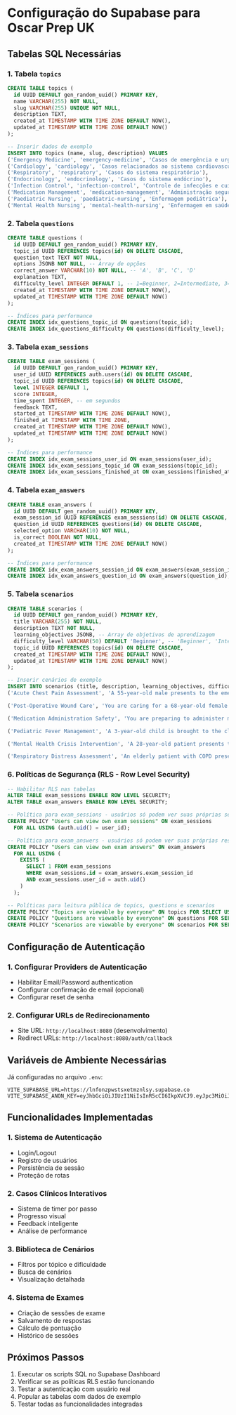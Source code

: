 # Configuração do Supabase para Oscar Prep UK

## Tabelas SQL Necessárias

### 1. Tabela `topics`
```sql
CREATE TABLE topics (
  id UUID DEFAULT gen_random_uuid() PRIMARY KEY,
  name VARCHAR(255) NOT NULL,
  slug VARCHAR(255) UNIQUE NOT NULL,
  description TEXT,
  created_at TIMESTAMP WITH TIME ZONE DEFAULT NOW(),
  updated_at TIMESTAMP WITH TIME ZONE DEFAULT NOW()
);

-- Inserir dados de exemplo
INSERT INTO topics (name, slug, description) VALUES
('Emergency Medicine', 'emergency-medicine', 'Casos de emergência e urgência médica'),
('Cardiology', 'cardiology', 'Casos relacionados ao sistema cardiovascular'),
('Respiratory', 'respiratory', 'Casos do sistema respiratório'),
('Endocrinology', 'endocrinology', 'Casos do sistema endócrino'),
('Infection Control', 'infection-control', 'Controle de infecções e cuidados pós-operatórios'),
('Medication Management', 'medication-management', 'Administração segura de medicamentos'),
('Paediatric Nursing', 'paediatric-nursing', 'Enfermagem pediátrica'),
('Mental Health Nursing', 'mental-health-nursing', 'Enfermagem em saúde mental');
```

### 2. Tabela `questions`
```sql
CREATE TABLE questions (
  id UUID DEFAULT gen_random_uuid() PRIMARY KEY,
  topic_id UUID REFERENCES topics(id) ON DELETE CASCADE,
  question_text TEXT NOT NULL,
  options JSONB NOT NULL, -- Array de opções
  correct_answer VARCHAR(10) NOT NULL, -- 'A', 'B', 'C', 'D'
  explanation TEXT,
  difficulty_level INTEGER DEFAULT 1, -- 1=Beginner, 2=Intermediate, 3=Advanced
  created_at TIMESTAMP WITH TIME ZONE DEFAULT NOW(),
  updated_at TIMESTAMP WITH TIME ZONE DEFAULT NOW()
);

-- Índices para performance
CREATE INDEX idx_questions_topic_id ON questions(topic_id);
CREATE INDEX idx_questions_difficulty ON questions(difficulty_level);
```

### 3. Tabela `exam_sessions`
```sql
CREATE TABLE exam_sessions (
  id UUID DEFAULT gen_random_uuid() PRIMARY KEY,
  user_id UUID REFERENCES auth.users(id) ON DELETE CASCADE,
  topic_id UUID REFERENCES topics(id) ON DELETE CASCADE,
  level INTEGER DEFAULT 1,
  score INTEGER,
  time_spent INTEGER, -- em segundos
  feedback TEXT,
  started_at TIMESTAMP WITH TIME ZONE DEFAULT NOW(),
  finished_at TIMESTAMP WITH TIME ZONE,
  created_at TIMESTAMP WITH TIME ZONE DEFAULT NOW(),
  updated_at TIMESTAMP WITH TIME ZONE DEFAULT NOW()
);

-- Índices para performance
CREATE INDEX idx_exam_sessions_user_id ON exam_sessions(user_id);
CREATE INDEX idx_exam_sessions_topic_id ON exam_sessions(topic_id);
CREATE INDEX idx_exam_sessions_finished_at ON exam_sessions(finished_at);
```

### 4. Tabela `exam_answers`
```sql
CREATE TABLE exam_answers (
  id UUID DEFAULT gen_random_uuid() PRIMARY KEY,
  exam_session_id UUID REFERENCES exam_sessions(id) ON DELETE CASCADE,
  question_id UUID REFERENCES questions(id) ON DELETE CASCADE,
  selected_option VARCHAR(10) NOT NULL,
  is_correct BOOLEAN NOT NULL,
  created_at TIMESTAMP WITH TIME ZONE DEFAULT NOW()
);

-- Índices para performance
CREATE INDEX idx_exam_answers_session_id ON exam_answers(exam_session_id);
CREATE INDEX idx_exam_answers_question_id ON exam_answers(question_id);
```

### 5. Tabela `scenarios`
```sql
CREATE TABLE scenarios (
  id UUID DEFAULT gen_random_uuid() PRIMARY KEY,
  title VARCHAR(255) NOT NULL,
  description TEXT NOT NULL,
  learning_objectives JSONB, -- Array de objetivos de aprendizagem
  difficulty_level VARCHAR(50) DEFAULT 'Beginner', -- 'Beginner', 'Intermediate', 'Advanced'
  topic_id UUID REFERENCES topics(id) ON DELETE CASCADE,
  created_at TIMESTAMP WITH TIME ZONE DEFAULT NOW(),
  updated_at TIMESTAMP WITH TIME ZONE DEFAULT NOW()
);

-- Inserir cenários de exemplo
INSERT INTO scenarios (title, description, learning_objectives, difficulty_level, topic_id) VALUES
('Acute Chest Pain Assessment', 'A 55-year-old male presents to the emergency department with sudden onset chest pain that started 2 hours ago. The pain is described as crushing, radiating to the left arm and jaw. The patient appears anxious and diaphoretic. You need to conduct a comprehensive assessment to determine the cause and appropriate management.', '["Perform systematic cardiovascular assessment", "Recognize signs and symptoms of acute coronary syndrome", "Implement appropriate emergency interventions", "Communicate effectively with patient and healthcare team"]', 'Intermediate', (SELECT id FROM topics WHERE slug = 'cardiology')),

('Post-Operative Wound Care', 'You are caring for a 68-year-old female patient who is 3 days post-operative following an abdominal surgery. During your shift assessment, you notice that the surgical wound appears red around the edges with some purulent discharge. The patient reports increased pain at the incision site and feels generally unwell.', '["Assess surgical wound for signs of infection", "Implement appropriate infection control measures", "Document findings accurately", "Communicate concerns to medical team"]', 'Beginner', (SELECT id FROM topics WHERE slug = 'infection-control')),

('Medication Administration Safety', 'You are preparing to administer medications to Mrs. Johnson, an 82-year-old patient with multiple comorbidities including diabetes, hypertension, and heart failure. She is prescribed 8 different medications to be given at various times throughout the day. The patient seems confused about her medications and asks why she needs to take so many pills.', '["Demonstrate safe medication administration practices", "Verify patient identity and medication orders", "Provide patient education about medications", "Recognize potential drug interactions"]', 'Intermediate', (SELECT id FROM topics WHERE slug = 'medication-management')),

('Pediatric Fever Management', 'A 3-year-old child is brought to the clinic by their mother with a fever of 39.2°C (102.5°F) that started yesterday evening. The child appears lethargic, has decreased appetite, and the mother reports the child has been more irritable than usual. You need to conduct an age-appropriate assessment and provide family education.', '["Perform age-appropriate pediatric assessment", "Recognize signs of serious illness in children", "Provide family education and support", "Implement fever management strategies"]', 'Advanced', (SELECT id FROM topics WHERE slug = 'paediatric-nursing')),

('Mental Health Crisis Intervention', 'A 28-year-old patient presents to the emergency department expressing thoughts of self-harm. They appear agitated and state they cannot take it anymore. The patient has a history of depression and recently lost their job. You need to conduct a mental health assessment while ensuring safety for both the patient and staff.', '["Conduct mental health risk assessment", "Implement safety measures for patient and staff", "Demonstrate therapeutic communication skills", "Coordinate with mental health team"]', 'Advanced', (SELECT id FROM topics WHERE slug = 'mental-health-nursing')),

('Respiratory Distress Assessment', 'An elderly patient with COPD presents with increased shortness of breath, productive cough with yellow-green sputum, and reports feeling more tired than usual. The patients oxygen saturation is 88% on room air. You need to perform a comprehensive respiratory assessment and implement appropriate interventions.', '["Perform comprehensive respiratory assessment", "Recognize signs of respiratory distress", "Implement appropriate oxygen therapy", "Monitor patient response to interventions"]', 'Intermediate', (SELECT id FROM topics WHERE slug = 'respiratory'));
```

### 6. Políticas de Segurança (RLS - Row Level Security)

```sql
-- Habilitar RLS nas tabelas
ALTER TABLE exam_sessions ENABLE ROW LEVEL SECURITY;
ALTER TABLE exam_answers ENABLE ROW LEVEL SECURITY;

-- Política para exam_sessions - usuários só podem ver suas próprias sessões
CREATE POLICY "Users can view own exam sessions" ON exam_sessions
  FOR ALL USING (auth.uid() = user_id);

-- Política para exam_answers - usuários só podem ver suas próprias respostas
CREATE POLICY "Users can view own exam answers" ON exam_answers
  FOR ALL USING (
    EXISTS (
      SELECT 1 FROM exam_sessions 
      WHERE exam_sessions.id = exam_answers.exam_session_id 
      AND exam_sessions.user_id = auth.uid()
    )
  );

-- Políticas para leitura pública de topics, questions e scenarios
CREATE POLICY "Topics are viewable by everyone" ON topics FOR SELECT USING (true);
CREATE POLICY "Questions are viewable by everyone" ON questions FOR SELECT USING (true);
CREATE POLICY "Scenarios are viewable by everyone" ON scenarios FOR SELECT USING (true);
```

## Configuração de Autenticação

### 1. Configurar Providers de Autenticação
- Habilitar Email/Password authentication
- Configurar confirmação de email (opcional)
- Configurar reset de senha

### 2. Configurar URLs de Redirecionamento
- Site URL: `http://localhost:8080` (desenvolvimento)
- Redirect URLs: `http://localhost:8080/auth/callback`

## Variáveis de Ambiente Necessárias

Já configuradas no arquivo `.env`:
```
VITE_SUPABASE_URL=https://lnfonzpwstsxetmznlsy.supabase.co
VITE_SUPABASE_ANON_KEY=eyJhbGciOiJIUzI1NiIsInR5cCI6IkpXVCJ9.eyJpc3MiOiJzdXBhYmFzZSIsInJlZiI6ImxuZm9uenB3c3RzeGV0bXpubHN5Iiwicm9sZSI6ImFub24iLCJpYXQiOjE3NTE4MTI2OTUsImV4cCI6MjA2NzM4ODY5NX0.88ANEI_0jkeDdZ9PvcWHTdFEHzfb6GfPYeTH7_5QCcc
```

## Funcionalidades Implementadas

### 1. Sistema de Autenticação
- Login/Logout
- Registro de usuários
- Persistência de sessão
- Proteção de rotas

### 2. Casos Clínicos Interativos
- Sistema de timer por passo
- Progresso visual
- Feedback inteligente
- Análise de performance

### 3. Biblioteca de Cenários
- Filtros por tópico e dificuldade
- Busca de cenários
- Visualização detalhada

### 4. Sistema de Exames
- Criação de sessões de exame
- Salvamento de respostas
- Cálculo de pontuação
- Histórico de sessões

## Próximos Passos

1. Executar os scripts SQL no Supabase Dashboard
2. Verificar se as políticas RLS estão funcionando
3. Testar a autenticação com usuário real
4. Popular as tabelas com dados de exemplo
5. Testar todas as funcionalidades integradas

